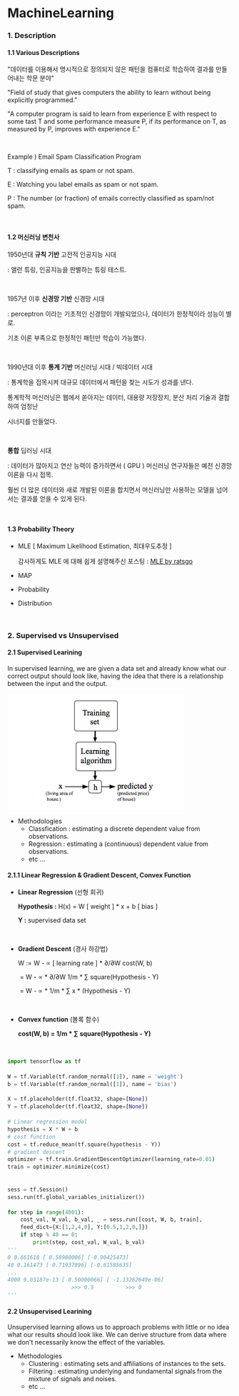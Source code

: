 # MachineLearning



### 1. Description

#### 1.1 Various Descriptions

"데이터를 이용해서 명시적으로 정의되지 않은 패턴을 컴퓨터로 학습하여 결과를 만들어내는 학문 분야"  

"Field of study that gives computers the ability to learn without being explicitly programmed." 

"A computer program is said to learn from experience E with respect to some tast T and some performance measure P,  if its performance on T, as measured by P, improves with experience E."  

<br>

Example ) Email Spam Classification Program

T : classifying emails as spam or not spam.

E : Watching you label emails as spam or not spam.

P : The number (or fraction) of emails correctly classified as spam/not spam.

<br>

#### 1.2 머신러닝 변천사

1950년대 **규칙 기반** 고전적 인공지능 시대

: 앨런 튜링, 인공지능을 판별하는 튜링 테스트.

<br>

1957년 이후 **신경망 기반** 신경망 시대

: perceptron 이라는 기초적인 신경망이 개발되었으나, 데이터가 한정적이라 성능이 별로.

기초 이론 부족으로 한정적인 패턴만 학습이 가능했다.

<br>

1990년대 이후 **통계 기반** 머신러닝 시대 / 빅데이터 시대

: 통계학을 접목시켜 대규모 데이터에서 패턴을 찾는 시도가 성과를 낸다.

통계학적 머신러닝은 웹에서 쏟아지는 데이터, 대용량 저장장치, 분산 처리 기술과 결합하여 엄청난

시너지를 만들었다.

<br>

**통합** 딥러닝 시대

: 데이터가 많아지고 연산 능력이 증가하면서 ( GPU ) 머신러닝 연구자들은 예전 신경망 이론을 다시 접목.

훨씬 더 많은 데이터와 새로 개발된 이론을 합치면서 머신러닝만 사용하는 모델을 넘어서는 결과를 얻을 수 있게 된다.

<br>

#### 1.3 Probability Theory

- MLE [ Maximum Likelihood Estimation, 최대우도추정 ]

  감사하게도 MLE 에 대해 쉽게 설명해주신 포스팅 : [MLE by ratsgo](https://ratsgo.github.io/statistics/2017/09/23/MLE/)

- MAP

- Probability

- Distribution

  ​

### 2. Supervised vs Unsupervised

#### 2.1 Supervised Learining

In supervised learning, we are given a data set and already know what our correct output should look like, having the idea that there is a relationship between the input and the output.



![supervised_learning](https://github.com/JUWON-KEVIN-LEE/ML/blob/master/images/supervised_learning.png)

- Methodologies
  - Classfication : estimating a discrete dependent value from observations.
  - Regression : estimating a (continuous) dependent value from observations.
  - etc ...



#### 2.1.1 Linear Regression & Gradient Descent, Convex Function

- **Linear Regression** (선형 회귀)

  **Hypothesis :** H(x) = W [ weight ] * x + b [ bias ]

  **Y :** supervised data set

  ​

- **Gradient Descent** (경사 하강법)

  W := W - ∝ [ learning rate ] * ∂/∂W cost(W, b)

  ​      = W - ∝ * ∂/∂W 1/m * ∑ square(Hypothesis - Y)

  ​      = W - ∝ * 1/m * ∑ x * (Hypothesis - Y)

  ​

- **Convex function** (볼록 함수)

  **cost(W, b) = 1/m * ∑ square(Hypothesis - Y)**

  ​

```python
import tensorflow as tf

W = tf.Variable(tf.random_normal([1]), name = 'weight')
b = tf.Variable(tf.random_normal([1]), name = 'bias')

X = tf.placeholder(tf.float32, shape=[None])
Y = tf.placeholder(tf.float32, shape=[None])

# Linear regression model
hypothesis = X * W + b
# cost function
cost = tf.reduce_mean(tf.square(hypothesis - Y))
# gradient descent
optimizer = tf.train.GradientDescentOptimizer(learning_rate=0.01)
train = optimizer.minimize(cost)


sess = tf.Session()
sess.run(tf.global_variables_initializer())

for step in range(4001):
    cost_val, W_val, b_val, _ = sess.run([cost, W, b, train], 
    feed_dict={X:[1,2,4,0], Y:[0.5,1,2,0,]})
    if step % 40 == 0:
        print(step, cost_val, W_val, b_val)
'''
0 0.661618 [ 0.58980006] [-0.90425473]
40 0.161473 [ 0.71937096] [-0.61585635]
...
4000 9.03187e-13 [ 0.50000066] [ -1.13262649e-06]
                    >>> 0.5          >>> 0
'''
```




#### 2.2 Unsupervised Learining

Unsupervised learning allows us to approach problems with little or no idea what our results should look like. We can derive structure from data where we don't necessarily know the effect of the variables.

- Methodologies
  - Clustering : estimating sets and affiliations of instances to the sets.
  - Filtering : estimating underlying and fundamental signals from the mixture of signals and noises.
  - etc ...
